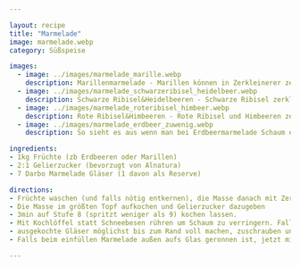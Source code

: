 ```yaml
---

layout: recipe
title: "Marmelade"
image: marmelade.webp
category: Süßspeise

images:
  - image: ../images/marmelade_marille.webp
    description: Marillenmarmelade - Marillen können in Zerkleinerer zerkleinert werden ohne dass sich Schaum bildet
  - image: ../images/marmelade_schwarzeribisel_heidelbeer.webp
    description: Schwarze Ribisel&Heidelbeeren - Schwarze Ribisel zerkleinern und Masse aufkochen (damit flüssiger; sonst bleibt alles im Sieb), dann absieben. Heidelbeeren zerkleinern und direkt dazu
  - image: ../images/marmelade_roteribisel_himbeer.webp
    description: Rote Ribisel&Himbeeren - Rote Ribisel und Himbeeren zerkleinern und Masse aufkochen (damit flüssiger; sonst bleibt alles im Sieb), dann absieben. (Ergebnis war sehr Gelee-artig, besser mit Heidelbeeren weil die flüssiger sind)
  - image: ../images/marmelade_erdbeer_zuwenig.webp
    description: So sieht es aus wenn man bei Erdbeermarmelade Schaum einfüllt und die Gläser nicht randvoll macht. Beides verringert die Haltbarkeit!

ingredients:
- 1kg Früchte (zb Erdbeeren oder Marillen)
- 2:1 Gelierzucker (bevorzugt von Alnatura)
- 7 Darbo Marmelade Gläser (1 davon als Reserve)

directions:
- Früchte waschen (und falls nötig entkernen), die Masse danach mit Zerkleinerer zerkleinern (macht Masse sehr fein und einfach zum Einfüllen). Bei Erdbeeren testen ob sich mit Pürierstab weniger Schaum bildet oder nach dem Zerkleinern stehen lassen und Schaum abschöpfen.
- Die Masse im größten Topf aufkochen und Gelierzucker dazugeben
- 3min auf Stufe 8 (spritzt weniger als 9) kochen lassen.
- Mit Kochlöffel statt Schneebesen rühren um Schaum zu verringern. Falls sich dennoch Schaum bildet, vorm Kochen warten oder kurz aufkochen und warten, dann Schaum abschöpfen
- ausgekochte Gläser möglichst bis zum Rand voll machen, zuschrauben und auf den Kopf stellen
- Falls beim einfüllen Marmelade außen aufs Glas geronnen ist, jetzt mit Küchenrolle abwischen (geht noch leichter solange die Marmelade flüssig ist)

---
```

